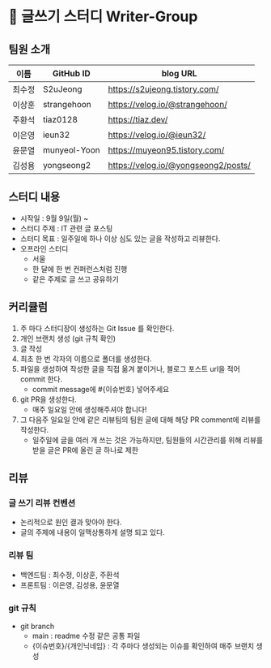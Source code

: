 # 📝 글쓰기 스터디 Writer-Group

## 팀원 소개
| 이름   | GitHub ID    | blog URL                            |
| ------ | ------------ |-------------------------------------|
| 최수정 | S2uJeong     | https://s2ujeong.tistory.com/       |
| 이상훈 | strangehoon  | https://velog.io/@strangehoon/      |
| 주환석 | tiaz0128     | https://tiaz.dev/                   |
| 이은영 | ieun32       | https://velog.io/@ieun32/           |
| 윤문열 | munyeol-Yoon | https://muyeon95.tistory.com/       |
| 김성용 | yongseong2   | https://velog.io/@yongseong2/posts/ |



## 스터디 내용

- 시작일 : 9월 9일(월) ~ 
- 스터디 주제 : IT 관련 글 포스팅
- 스터디 목표 : 일주일에 하나 이상 심도 있는 글을 작성하고 리뷰한다.
- 오프라인 스터디 
  - 서울
  - 한 달에 한 번 컨퍼런스처럼 진행
  - 같은 주제로 글 쓰고 공유하기

## 커리큘럼

1. 주 마다 스터디장이 생성하는 Git Issue 를 확인한다.
2. 개인 브랜치 생성  (git 규칙 확인)
3. 글 작성
4. 최초 한 번 각자의 이름으로 폴더를 생성한다. 
5. 파일을 생성하여 작성한 글을 직접 옮겨 붙이거나, 블로그 포스트 url을 적어 commit 한다.
   - commit message에 #{이슈번호} 넣어주세요
6. git PR을 생성한다. 
   - 매주 일요일 안에 생성해주셔야 합니다!
7. 그 다음주 일요일 안에 같은 리뷰팀의 팀원 글에 대해 해당 PR comment에 리뷰를 작성한다.
   - 일주일에 글을 여러 개 쓰는 것은 가능하지만, 팀원들의 시간관리를 위해 리뷰를 받을 글은 PR에 올린 글 하나로 제한 


## 리뷰 

### 글 쓰기 리뷰 컨벤션 

- 논리적으로 원인 결과 맞아야 한다.
- 글의 주제에 내용이 일맥상통하게 설명 되고 있다. 

### 리뷰 팀

- 백엔드팀 : 최수정, 이상훈, 주환석
- 프론트팀 : 이은영, 김성용, 윤문열

### git 규칙

- git branch 
  - main : readme 수정 같은 공통 파일
  - {이슈번호}/{개인닉네임} : 각 주마다 생성되는 이슈를 확인하여 매주 브랜치 생성 
